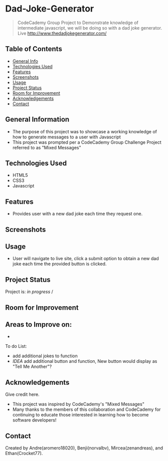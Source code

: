 # Dad-Joke-Generator
> CodeCademy Group Project to Demonstrate knowledge of intermediate javascript, we will be doing so with a dad joke generator. 
> Live http://www.thedadjokegenerator.com/

## Table of Contents
* [General Info](#general-information)
* [Technologies Used](#technologies-used)
* [Features](#features)
* [Screenshots](#screenshots)
* [Usage](#usage)
* [Project Status](#project-status)
* [Room for Improvement](#room-for-improvement)
* [Acknowledgements](#acknowledgements)
* [Contact](#contact)


## General Information
- The purpose of this project was to showcase a working knowledge of how to generate messages to a user with Javascript
- This project was prompted per a CodeCademy Group Challenge Project referred to as "Mixed Messages"



## Technologies Used
- HTML5
- CSS3
- Javascript


## Features
- Provides user with a new dad joke each time they request one. 



## Screenshots
<!-- screenshots to come -->


## Usage
- User will navigate to live site, click a submit option to obtain a new dad joke each time the provided button is clicked.


## Project Status
Project is: _in progress_ /


## Room for Improvement
<!-- This project is a first collaboration project, we forsee there will be numerous area's of improvement and will expand on these areas more as we continue to learn -->

Areas to Improve on:
-
-

To do List:
- add additional jokes to function
- *IDEA* add additional button and function, New button would display as "Tell Me Another"?

## Acknowledgements
Give credit here.
- This project was inspired by CodeCademy's "Mixed Messages"
- Many thanks to the members of this collaboration and CodeCademy for continuing to educate those interested in learning how to become software developers!


## Contact
Created by Andre(aromero18020), Benji(norvalbv), Mircea(zenandreas), and Ethan(Crocket77).


